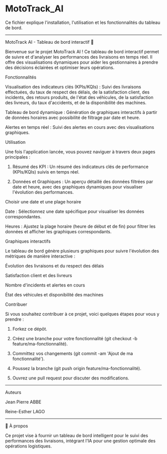 # MotoTrack_AI
Ce fichier explique l'installation, l'utilisation et les fonctionnalités du tableau de bord.


---

MotoTrack AI - Tableau de bord interactif 🚀

Bienvenue sur le projet MotoTrack AI ! Ce tableau de bord interactif permet de suivre et d'analyser les performances des livraisons en temps réel. Il offre des visualisations dynamiques pour aider les gestionnaires à prendre des décisions éclairées et optimiser leurs opérations.

Fonctionnalités

Visualisation des indicateurs clés (KPIs/KQIs) : Suivi des livraisons effectuées, du taux de respect des délais, de la satisfaction client, des incidents, des retours produits, de l'état des véhicules, de la satisfaction des livreurs, du taux d'accidents, et de la disponibilité des machines.

Tableau de bord dynamique : Génération de graphiques interactifs à partir de données horaires avec possibilité de filtrage par date et heure.

Alertes en temps réel : Suivi des alertes en cours avec des visualisations graphiques.


Utilisation

Une fois l'application lancée, vous pouvez naviguer à travers deux pages principales :

1. Résumé des KPI : Un résumé des indicateurs clés de performance (KPIs/KQIs) suivis en temps réel.


2. Données et Graphiques : Un aperçu détaillé des données filtrées par date et heure, avec des graphiques dynamiques pour visualiser l'évolution des performances.



Choisir une date et une plage horaire

Date : Sélectionnez une date spécifique pour visualiser les données correspondantes.

Heures : Ajustez la plage horaire (heure de début et de fin) pour filtrer les données et afficher les graphiques correspondants.


Graphiques interactifs

Le tableau de bord génère plusieurs graphiques pour suivre l'évolution des métriques de manière interactive :

Évolution des livraisons et du respect des délais

Satisfaction client et des livreurs

Nombre d'incidents et alertes en cours

État des véhicules et disponibilité des machines


Contribuer

Si vous souhaitez contribuer à ce projet, voici quelques étapes pour vous y prendre :

1. Forkez ce dépôt.


2. Créez une branche pour votre fonctionnalité (git checkout -b feature/ma-fonctionnalité).


3. Committez vos changements (git commit -am 'Ajout de ma fonctionnalité').


4. Poussez la branche (git push origin feature/ma-fonctionnalité).


5. Ouvrez une pull request pour discuter des modifications.


---

Auteurs

Jean Pierre ABBE 

Reine-Esther LAGO

---

📝 À propos

Ce projet vise à fournir un tableau de bord intelligent pour le suivi des performances des livraisons, intégrant l'IA pour une gestion optimale des opérations logistiques.
